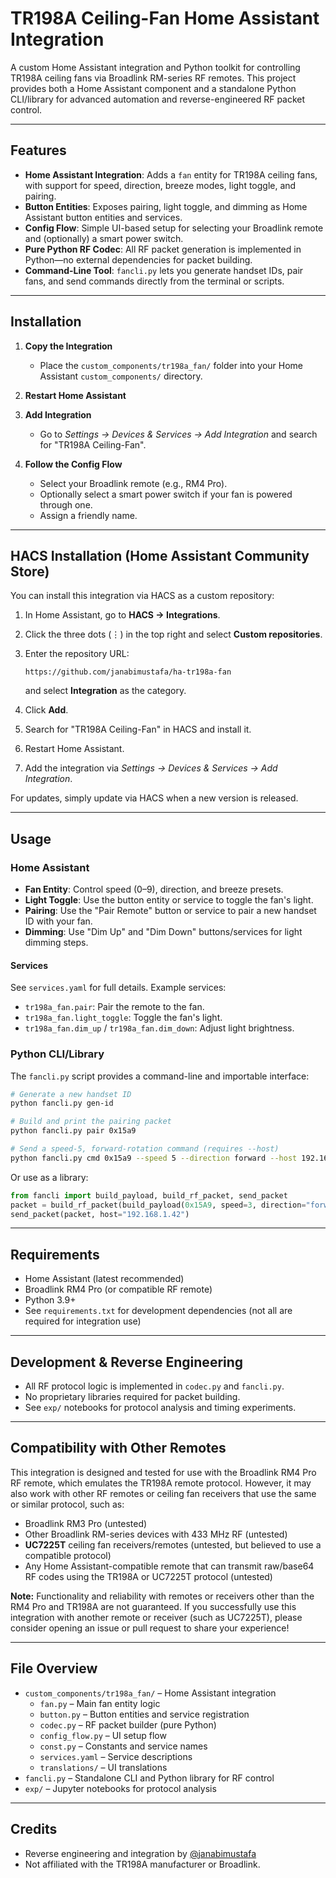 # TR198A Ceiling-Fan Home Assistant Integration

A custom Home Assistant integration and Python toolkit for controlling TR198A ceiling fans via Broadlink RM-series RF remotes. This project provides both a Home Assistant component and a standalone Python CLI/library for advanced automation and reverse-engineered RF packet control.

---

## Features

- **Home Assistant Integration**: Adds a `fan` entity for TR198A ceiling fans, with support for speed, direction, breeze modes, light toggle, and pairing.
- **Button Entities**: Exposes pairing, light toggle, and dimming as Home Assistant button entities and services.
- **Config Flow**: Simple UI-based setup for selecting your Broadlink remote and (optionally) a smart power switch.
- **Pure Python RF Codec**: All RF packet generation is implemented in Python—no external dependencies for packet building.
- **Command-Line Tool**: `fancli.py` lets you generate handset IDs, pair fans, and send commands directly from the terminal or scripts.

---

## Installation

1. **Copy the Integration**
   - Place the `custom_components/tr198a_fan/` folder into your Home Assistant `custom_components/` directory.

2. **Restart Home Assistant**

3. **Add Integration**
   - Go to *Settings → Devices & Services → Add Integration* and search for "TR198A Ceiling-Fan".

4. **Follow the Config Flow**
   - Select your Broadlink remote (e.g., RM4 Pro).
   - Optionally select a smart power switch if your fan is powered through one.
   - Assign a friendly name.

---

## HACS Installation (Home Assistant Community Store)

You can install this integration via HACS as a custom repository:

1. In Home Assistant, go to **HACS → Integrations**.
2. Click the three dots (⋮) in the top right and select **Custom repositories**.
3. Enter the repository URL:

   ```
   https://github.com/janabimustafa/ha-tr198a-fan
   ```

   and select **Integration** as the category.
4. Click **Add**.
5. Search for "TR198A Ceiling-Fan" in HACS and install it.
6. Restart Home Assistant.
7. Add the integration via *Settings → Devices & Services → Add Integration*.

For updates, simply update via HACS when a new version is released.

---

## Usage

### Home Assistant

- **Fan Entity**: Control speed (0–9), direction, and breeze presets.
- **Light Toggle**: Use the button entity or service to toggle the fan's light.
- **Pairing**: Use the "Pair Remote" button or service to pair a new handset ID with your fan.
- **Dimming**: Use "Dim Up" and "Dim Down" buttons/services for light dimming steps.

#### Services

See `services.yaml` for full details. Example services:

- `tr198a_fan.pair`: Pair the remote to the fan.
- `tr198a_fan.light_toggle`: Toggle the fan's light.
- `tr198a_fan.dim_up` / `tr198a_fan.dim_down`: Adjust light brightness.

### Python CLI/Library

The `fancli.py` script provides a command-line and importable interface:

```sh
# Generate a new handset ID
python fancli.py gen-id

# Build and print the pairing packet
python fancli.py pair 0x15a9

# Send a speed-5, forward-rotation command (requires --host)
python fancli.py cmd 0x15a9 --speed 5 --direction forward --host 192.168.1.42
```

Or use as a library:

```python
from fancli import build_payload, build_rf_packet, send_packet
packet = build_rf_packet(build_payload(0x15A9, speed=3, direction="forward"))
send_packet(packet, host="192.168.1.42")
```

---

## Requirements

- Home Assistant (latest recommended)
- Broadlink RM4 Pro (or compatible RF remote)
- Python 3.9+
- See `requirements.txt` for development dependencies (not all are required for integration use)

---

## Development & Reverse Engineering

- All RF protocol logic is implemented in `codec.py` and `fancli.py`.
- No proprietary libraries required for packet building.
- See `exp/` notebooks for protocol analysis and timing experiments.

---

## Compatibility with Other Remotes

This integration is designed and tested for use with the Broadlink RM4 Pro RF remote, which emulates the TR198A remote protocol. However, it may also work with other RF remotes or ceiling fan receivers that use the same or similar protocol, such as:

- Broadlink RM3 Pro (untested)
- Other Broadlink RM-series devices with 433 MHz RF (untested)
- **UC7225T** ceiling fan receivers/remotes (untested, but believed to use a compatible protocol)
- Any Home Assistant-compatible remote that can transmit raw/base64 RF codes using the TR198A or UC7225T protocol (untested)

**Note:** Functionality and reliability with remotes or receivers other than the RM4 Pro and TR198A are not guaranteed. If you successfully use this integration with another remote or receiver (such as UC7225T), please consider opening an issue or pull request to share your experience!

---

## File Overview

- `custom_components/tr198a_fan/` – Home Assistant integration
  - `fan.py` – Main fan entity logic
  - `button.py` – Button entities and service registration
  - `codec.py` – RF packet builder (pure Python)
  - `config_flow.py` – UI setup flow
  - `const.py` – Constants and service names
  - `services.yaml` – Service descriptions
  - `translations/` – UI translations
- `fancli.py` – Standalone CLI and Python library for RF control
- `exp/` – Jupyter notebooks for protocol analysis

---

## Credits

- Reverse engineering and integration by [@janabimustafa](https://github.com/janabimustafa)
- Not affiliated with the TR198A manufacturer or Broadlink.
